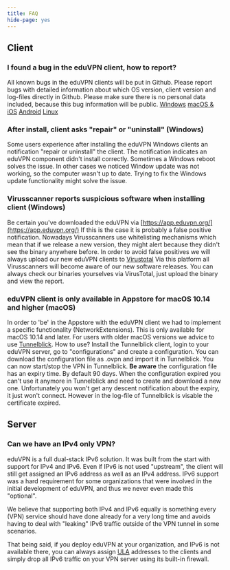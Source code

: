 ```yaml
---
title: FAQ
hide-page: yes
---
```


## Client
### I found a bug in the eduVPN client, how to report?
All known bugs in the eduVPN clients will be put in Github. Please report bugs with detailed information about which OS version, client version and log-files directly in Github. Please make sure there is no personal data included, because this bug information will be public.
[Windows](https://github.com/Amebis/eduVPN/issues)
[macOS & iOS](https://github.com/eduvpn/apple/issues)
[Android](https://github.com/eduvpn/android/issues)
[Linux](https://github.com/eduvpn/python-eduvpn-client/issues)



### After install, client asks "repair" or "uninstall" (Windows)
Some users experience after installing the eduVPN Windows clients an notification "repair or uninstall" the client.
The notification indicates an eduVPN component didn't install correctly. Sometimes a Windows reboot solves the issue. In other cases we noticed Window update was not working, so the computer wasn't up to date. Trying to fix the Windows update functionality might solve the issue.

### Virusscanner reports suspicious software when installing client (Windows)
Be certain you've downloaded the eduVPN via [https://app.eduvpn.org/](https://app.eduvpn.org/) If this is the case it is probably a false positive notification. Nowadays Virusscanners use whitelisting mechanisms which mean that if we release a new version, they might alert because they didn't see the binary anywhere before. In order to avoid false positives we will always upload our new eduVPN clients to [Virustotal](https://www.virustotal.com/) Via this platform all Virusscanners will become aware of our new software releases. You can always check our binaries yourselves via VirusTotal, just upload the binary and view the report.

### eduVPN client is only available in Appstore for macOS 10.14 and higher (macOS)
In order to 'be' in the Appstore with the eduVPN client we had to implement a specific functionality (NetworkExtensions). This is only available for macOS 10.14 and later. For users with older macOS versions we advice to use [Tunnelblick](https://tunnelblick.net/). How to use? Install the Tunnelblick client, login to  your eduVPN server, go to "configurations" and create a configuration. You can download the configuration file as .ovpn and import it in Tunnelblick. You can now start/stop the VPN in Tunnelblick. **Be aware** the configuration file has an expiry time. By default 90 days. When the configuration expired you can't use it anymore in Tunnelblick and need to create and download a new one. Unfortunately you won't get any descent notification about the expiry, it just won't connect. However in the log-file of Tunnelblick is visable the certificate expired.




## Server

### Can we have an IPv4 only VPN?

eduVPN is a full dual-stack IPv6 solution. It was built from the start with 
support for IPv4 and IPv6. Even if IPv6 is not used "upstream", the client will
still get assigned an IPv6 address as well as an IPv4 address. IPv6 support was
a hard requirement for some organizations that were involved in the initial 
development of eduVPN, and thus we never even made this "optional". 

We believe that supporting both IPv4 and IPv6 equally is something every (VPN) 
service should have done already for a very long time and avoids having to 
deal with "leaking" IPv6 traffic outside of the VPN tunnel in some scenarios.

That being said, if you deploy eduVPN at your organization, and IPv6 is not 
available there, you can always assign 
[ULA](https://en.wikipedia.org/wiki/Unique_local_address) addresses to the 
clients and simply drop all IPv6 traffic on your VPN server using its built-in
firewall.
